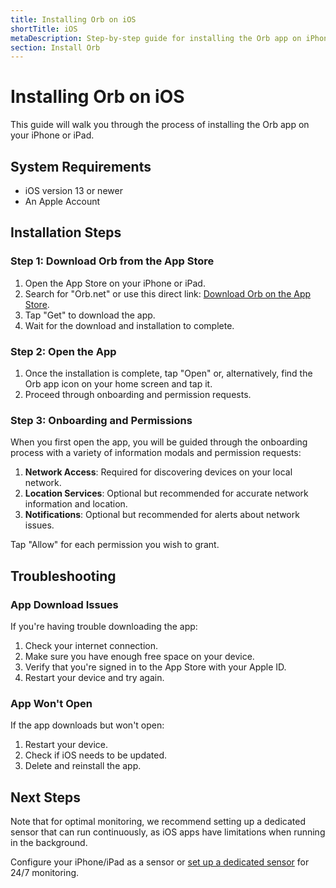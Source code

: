 ```yaml
---
title: Installing Orb on iOS
shortTitle: iOS
metaDescription: Step-by-step guide for installing the Orb app on iPhone or iPad
section: Install Orb
---
```


# Installing Orb on iOS

This guide will walk you through the process of installing the Orb app on your iPhone or iPad.

## System Requirements

- iOS version 13 or newer
- An Apple Account

## Installation Steps

### Step 1: Download Orb from the App Store

1. Open the App Store on your iPhone or iPad.
2. Search for "Orb.net" or use this direct link: [Download Orb on the App Store](https://apps.apple.com/us/app/orb-net/id6477840170).
3. Tap "Get" to download the app.
4. Wait for the download and installation to complete.

### Step 2: Open the App

1. Once the installation is complete, tap "Open" or, alternatively, find the Orb app icon on your home screen and tap it.
2. Proceed through onboarding and permission requests.

### Step 3: Onboarding and Permissions

When you first open the app, you will be guided through the onboarding process with a variety of information modals and permission requests:

1. **Network Access**: Required for discovering devices on your local network.
2. **Location Services**: Optional but recommended for accurate network information and location.
3. **Notifications**: Optional but recommended for alerts about network issues.

Tap "Allow" for each permission you wish to grant.

## Troubleshooting

### App Download Issues

If you're having trouble downloading the app:

1. Check your internet connection.
2. Make sure you have enough free space on your device.
3. Verify that you're signed in to the App Store with your Apple ID.
4. Restart your device and try again.

### App Won't Open

If the app downloads but won't open:

1. Restart your device.
2. Check if iOS needs to be updated.
3. Delete and reinstall the app.

## Next Steps

Note that for optimal monitoring, we recommend setting up a dedicated sensor that can run continuously, as iOS apps have limitations when running in the background.

Configure your iPhone/iPad as a sensor or [set up a dedicated sensor](/docs/setup-sensor/spare-iphone.md) for 24/7 monitoring.
